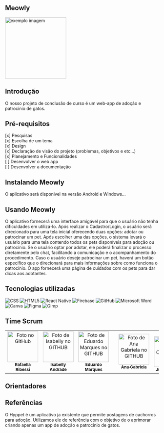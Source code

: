 ## Meowly
   <img src="https://github.com/user-attachments/assets/bd8cbd76-2bd7-4930-8bde-9e2e8aad0271" width="200px;" alt="exemplo imagem">


## Introdução
   O nosso projeto de conclusão de curso é um web-app de adoção e patrocinio de gatos.


## Pré-requisitos
[x] Pesquisas <br>
[x] Escolha de um tema <br>
[x] Design <br>
[x] Declaração de visão do projeto (problemas, objetivos e etc...) <br>
[x] Planejamento e Funcionalidades <br>
[ ] Desenvolver o web app  <br>
[ ] Desenvolver a documentação

## Instalando Meowly
   O aplicativo será disponivel na versão Android e Windows...
   
## Usando Meowly
O aplicativo fornecerá uma interface amigável para que o usuário não tenha dificuldades em utilizá-lo. Após realizar o Cadastro/Login, o usuário será direcionado para uma tela inicial oferecendo duas opções: adotar ou patrocinar um pet. Após escolher uma das opções, o sistema levará o usuário para uma tela contendo todos os pets disponíveis para adoção ou patrocínio. Se o usuário optar por adotar, ele poderá finalizar o processo diretamente pelo chat, facilitando a comunicação e o acompanhamento do procedimento. Caso o usuário deseje patrocinar um pet, haverá um botão específico que o direcionará para mais informações sobre como funciona o patrocínio. O app fornecerá uma página de cuidados com os pets para dar dicas aos  adotantes.

## Tecnologias utilizadas
 ![CSS](https://img.shields.io/badge/css3-%231572B6.svg?style=for-the-badge&logo=css3&logoColor=white)
   ![HTML5](https://img.shields.io/badge/html5-%23E34F26.svg?style=for-the-badge&logo=html5&logoColor=white)
   ![React Native](https://img.shields.io/badge/react_native-%2320232a.svg?style=for-the-badge&logo=react&logoColor=%2361DAFB)
   ![Firebase](https://img.shields.io/badge/firebase-%23039BE5.svg?style=for-the-badge&logo=firebase)
   ![GitHub](https://img.shields.io/badge/github-%23121011.svg?style=for-the-badge&logo=github&logoColor=white)
   ![Microsoft Word](https://img.shields.io/badge/Microsoft_Word-2B579A?style=for-the-badge&logo=microsoft-word&logoColor=white)
   ![Canva](https://img.shields.io/badge/Canva-%2300C4CC.svg?style=for-the-badge&logo=Canva&logoColor=white)
   ![Figma](https://img.shields.io/badge/figma-%23F24E1E.svg?style=for-the-badge&logo=figma&logoColor=white)
   ![Gimp](https://img.shields.io/badge/Gimp-657D8B?style=for-the-badge&logo=gimp&logoColor=FFFFFF)
  



## Time Scrum
<table>
  <tr>
    <td align="center">
      <a href="#">
        <img src="https://avatars.githubusercontent.com/u/131973673?v=4" width="100px;" alt="Foto  no GitHub"/><br>
        <sub>
          <b>Rafaella Ribessi</b>
        </sub>
      </a>
    </td>
    <td align="center">
      <a href="#">
        <img src="https://avatars.githubusercontent.com/u/131974028?v=4" width="100px;" alt="Foto de Isabelly no GITHUB"/><br>
        <sub>
          <b>Isabelly Andrade</b>
        </sub>
      </a>
    </td>
      <td align="center">
      <a href="#">
        <img src="https://avatars.githubusercontent.com/u/131973956?v=4" width="100px;" alt="Foto de Eduardo Marques no GITHUB"/><br>
        <sub>
          <b>Eduardo Marques</b>
        </sub>
      </a>
    </td>
       <td align="center">
      <a href="#">
       <td align="center">
      <a href="#">
        <img src="https://avatars.githubusercontent.com/u/177878367?v=4" width="100px;" alt="Foto de Ana Gabriela no GITHUB"/><br>
        <sub>
          <b>Ana Gabriela</b>
        </sub>
      </a>
    </td>
       <td align="center">
      <a href="#">
        <img src="  <td align="center">
      <a href="#">
        <img src="https://avatars.githubusercontent.com/u/131974301?v=4" width="100px;" alt="Foto de Julia Campos  no GITHUB"/><br>
        <sub>
          <b>Julia Campos</b>
        </sub>
      </a>
    </td>
</table>

## Orientadores





## Referências
  O Hyppet é um aplicativo ja existente que permite postagens de cachorros para adoção. Utilizamos ele de referência com o objetivo de o aprimorar criando apenas um app de adoção e patrocinio de gatos.
